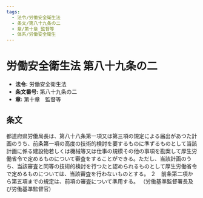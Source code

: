 ```yaml
---
tags:
  - 法令/労働安全衛生法
  - 条文/第八十九条の二
  - 章/第十章_監督等
  - 体系/労働安全衛生
---
```

# 労働安全衛生法 第八十九条の二

- **法令:** 労働安全衛生法
- **条文番号:** 第八十九条の二
- **章:** 第十章　監督等

## 条文
都道府県労働局長は、第八十八条第一項又は第三項の規定による届出があつた計画のうち、前条第一項の高度の技術的検討を要するものに準ずるものとして当該計画に係る建設物若しくは機械等又は仕事の規模その他の事項を勘案して厚生労働省令で定めるものについて審査をすることができる。ただし、当該計画のうち、当該審査と同等の技術的検討を行つたと認められるものとして厚生労働省令で定めるものについては、当該審査を行わないものとする。
２　前条第二項から第五項までの規定は、前項の審査について準用する。
（労働基準監督署長及び労働基準監督官）

